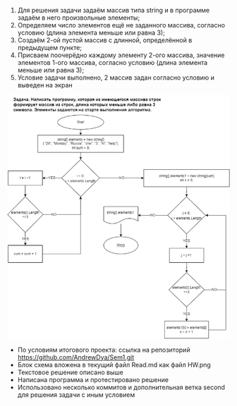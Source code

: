 1. Для решения задачи задаём массив типа string и в программе задаём в него произвольные элементы; 
2. Определяем число элементов ещё не заданного массива, согласно условию (длина элемента меньше или равна 3);
3. Создаём 2-ой пустой массив с длинной, определённой в предыдущем пункте;
4. Присваем поочерёдно каждому элементу 2-ого массива, значение элементов 1-ого массива, согласно условию (длина элемента меньше или равна 3);
5. Условие задачи выполнено, 2 массив задан согласно условию и выведен на экран

![Блок-схема](HW.png)

* По условиям итогового проекта: ссылка на репозиторий https://github.com/AndrewDya/Sem1.git
* Блок схема вложена в текущий файл Read.md как файл HW.png
* Текстовое решение описано выше
* Написана программа и протестировано решение
* Использовано несколько коммитов и дополнительная ветка second для решения задачи с иным условием